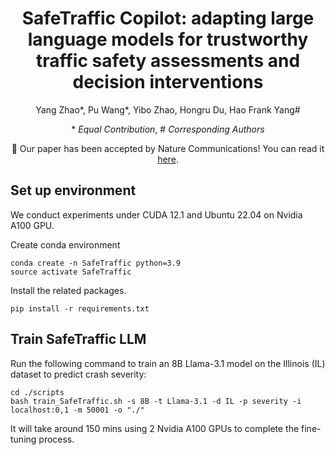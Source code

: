<div align="center">
  
# SafeTraffic Copilot: adapting large language models for trustworthy traffic safety assessments and decision interventions

Yang Zhao\*, Pu Wang\*, Yibo Zhao, Hongru Du, Hao Frank Yang\#

\* *Equal Contribution*, \# *Corresponding Authors*

🎉 Our paper has been accepted by Nature Communications! You can read it [here](https://www.nature.com/articles/s41467-025-64574-w#citeas).
</div>

## Set up environment
We conduct experiments under CUDA 12.1 and Ubuntu 22.04 on Nvidia A100 GPU.

Create conda environment
```
conda create -n SafeTraffic python=3.9
source activate SafeTraffic
```
Install the related packages.
```
pip install -r requirements.txt
```

## Train SafeTraffic LLM
Run the following command to train an 8B Llama-3.1 model on the Illinois (IL) dataset to predict crash severity:
```
cd ./scripts
bash train_SafeTraffic.sh -s 8B -t Llama-3.1 -d IL -p severity -i localhost:0,1 -m 50001 -o "./"
```

It will take around 150 mins using 2 Nvidia A100 GPUs to complete the fine-tuning process.
